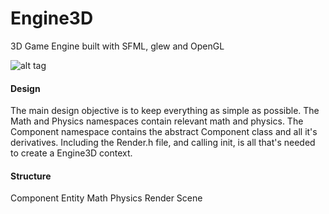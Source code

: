 # Engine3D
3D Game Engine built with SFML, glew and OpenGL

![alt tag](http://i.imgur.com/ecJpW8S.png)

#### Design
The main design objective is to keep everything as simple as possible. The Math and Physics namespaces contain relevant math and physics. The Component namespace contains the abstract Component class and all it's derivatives. Including the Render.h file, and calling init, is all that's needed to create a Engine3D context.

#### Structure

Component
Entity
Math
Physics
Render
Scene
